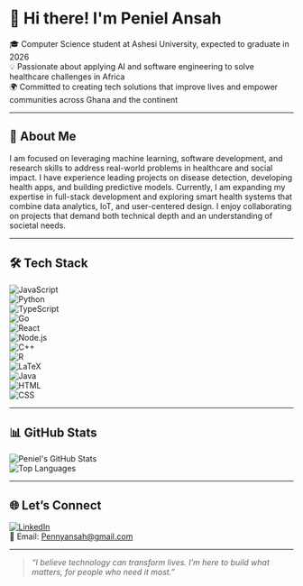 # 👋 Hi there! I'm Peniel Ansah

🎓 Computer Science student at Ashesi University, expected to graduate in 2026  
💡 Passionate about applying AI and software engineering to solve healthcare challenges in Africa  
🌍 Committed to creating tech solutions that improve lives and empower communities across Ghana and the continent

---

## 💫 About Me

I am focused on leveraging machine learning, software development, and research skills to address real-world problems in healthcare and social impact. I have experience leading projects on disease detection, developing health apps, and building predictive models. Currently, I am expanding my expertise in full-stack development and exploring smart health systems that combine data analytics, IoT, and user-centered design. I enjoy collaborating on projects that demand both technical depth and an understanding of societal needs.

---

## 🛠 Tech Stack

![JavaScript](https://img.shields.io/badge/JavaScript-F7DF1E?style=for-the-badge&logo=javascript&logoColor=black)  
![Python](https://img.shields.io/badge/Python-3776AB?style=for-the-badge&logo=python&logoColor=white)  
![TypeScript](https://img.shields.io/badge/TypeScript-3178C6?style=for-the-badge&logo=typescript&logoColor=white)  
![Go](https://img.shields.io/badge/Go-00ADD8?style=for-the-badge&logo=go&logoColor=white)  
![React](https://img.shields.io/badge/React-20232A?style=for-the-badge&logo=react&logoColor=61DAFB)  
![Node.js](https://img.shields.io/badge/Node.js-339933?style=for-the-badge&logo=node.js&logoColor=white)  
![C++](https://img.shields.io/badge/C%2B%2B-00599C?style=for-the-badge&logo=c%2B%2B&logoColor=white)  
![R](https://img.shields.io/badge/R-276DC3?style=for-the-badge&logo=r&logoColor=white)  
![LaTeX](https://img.shields.io/badge/LaTeX-008080?style=for-the-badge&logo=latex&logoColor=white)  
![Java](https://img.shields.io/badge/Java-007396?style=for-the-badge&logo=java&logoColor=white)  
![HTML](https://img.shields.io/badge/HTML-E44D26?style=for-the-badge&logo=html5&logoColor=white)  
![CSS](https://img.shields.io/badge/CSS-264de4?style=for-the-badge&logo=css3&logoColor=white)


---

## 📊 GitHub Stats

![Peniel's GitHub Stats](https://github-readme-stats.vercel.app/api?username=iipenaky&show_icons=true&theme=calm)  
![Top Languages](https://github-readme-stats.vercel.app/api/top-langs/?username=iipenaky&layout=compact&theme=calm)

---

## 🌐 Let’s Connect

[![LinkedIn](https://img.shields.io/badge/LinkedIn-blue?style=flat-square&logo=linkedin)](https://www.linkedin.com/in/peniel-ansah-585662182/)  
📧 Email: [Pennyansah@gmail.com](mailto:Pennyansah@gmail.com)  

---

> _“I believe technology can transform lives. I’m here to build what matters, for people who need it most.”_

